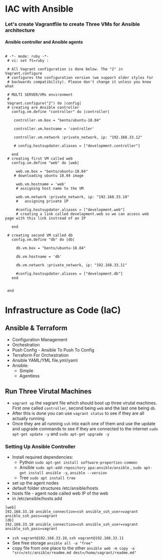 # IAC with Ansible


### Let's create Vagrantfile to create Three VMs for Ansible architecture
#### Ansible controller and Ansible agents 

```

# -*- mode: ruby -*-
 # vi: set ft=ruby :
 
 # All Vagrant configuration is done below. The "2" in Vagrant.configure
 # configures the configuration version (we support older styles for
 # backwards compatibility). Please don't change it unless you know what
 
 # MULTI SERVER/VMs environment 
 #
 Vagrant.configure("2") do |config|
 # creating are Ansible controller
   config.vm.define "controller" do |controller|
     
    controller.vm.box = "bento/ubuntu-18.04"
    
    controller.vm.hostname = 'controller'
    
    controller.vm.network :private_network, ip: "192.168.33.12"
    
    # config.hostsupdater.aliases = ["development.controller"] 
    
   end 
 # creating first VM called web  
   config.vm.define "web" do |web|
     
     web.vm.box = "bento/ubuntu-18.04"
    # downloading ubuntu 18.04 image
 
     web.vm.hostname = 'web'
     # assigning host name to the VM
     
     web.vm.network :private_network, ip: "192.168.33.10"
     #   assigning private IP
     
     #config.hostsupdater.aliases = ["development.web"]
     # creating a link called development.web so we can access web page with this link instread of an IP   
         
   end
   
 # creating second VM called db
   config.vm.define "db" do |db|
     
     db.vm.box = "bento/ubuntu-18.04"
     
     db.vm.hostname = 'db'
     
     db.vm.network :private_network, ip: "192.168.33.11"
     
     #config.hostsupdater.aliases = ["development.db"]     
   end
 
 
 end
```

# Infrastructure as Code (IaC)
## Ansible & Terraform
- Configuration Management
- Orchestration
- Push Config - Ansible To Push To Config
- Terraform For Orchestration
- Ansible YAML/YML file.yml/yaml
- Ansible:
  - Simple
  - Agentless


## Run Three Virutal Machines
- `vagrant up` the vagrant file which should boot up three virutal machines. First one called `controller`, second being `web` and the last one being `db`.
- After this is done you can use `vagrant status` to see if they are all actually running
- Once they are all running `ssh` into each one of them and use the update and upgrade commands to see if they are connected to the internet `sudo apt-get update -y` and `sudo apt-get upgrade -y`

### Setting Up Ansible Controller
- Install required dependencies:
  - Python `sudo apt-get install software-properties-common`
  - Ansible `sudo apt-add-repository ppa:ansible/ansible` , `sudo apt-get install ansible -y`, `ansible --version`
  - Tree `sudo apt install tree`
- set up the agent nodes 
- default folder structures /etc/ansible/hosts
- hosts file - agent node called web IP of the web
- in /etc/ansible/hosts add
```
[web]
192.168.33.10 ansible_connection=ssh ansible_ssh_user=vagrant ansible_ssh_pass=vagrant
[db]
192.168.33.10 ansible_connection=ssh ansible_ssh_user=vagrant ansible_ssh_pass=vagrant
```
- `ssh vagrant@192.168.33.10`, `ssh vagrant@192.168.33.11`
- See free storage `ansible all -a "free"`
- copy file from one place to the other `ansible web -m copy -a "src=/etc/ansible/readme.md dest=/home/vagrant/readme.md"`